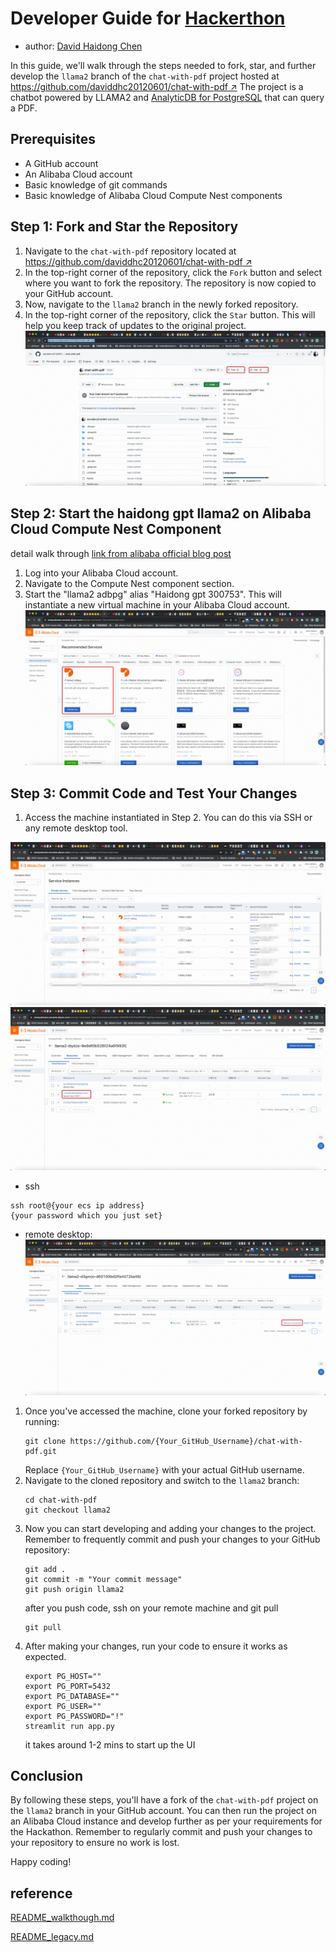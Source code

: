 # Developer Guide for [Hackerthon](https://resource.alibabacloud.com/event/detail?id=6854)

* author: [David Haidong Chen](https://www.linkedin.com/in/davidhaidongchen/)

In this guide, we'll walk through the steps needed to fork, star, and further develop the `llama2` branch of the `chat-with-pdf` project hosted at [https://github.com/daviddhc20120601/chat-with-pdf ↗](https://github.com/daviddhc20120601/chat-with-pdf) The project is a chatbot powered by LLAMA2 and [AnalyticDB for PostgreSQL](https://www.alibabacloud.com/product/hybriddb-postgresql) that can query a PDF.

## Prerequisites

- A GitHub account
- An Alibaba Cloud account
- Basic knowledge of git commands
- Basic knowledge of Alibaba Cloud Compute Nest components

## Step 1: Fork and Star the Repository

1. Navigate to the `chat-with-pdf` repository located at [https://github.com/daviddhc20120601/chat-with-pdf ↗](https://github.com/daviddhc20120601/chat-with-pdf)
1. In the top-right corner of the repository, click the `Fork` button and select where you want to fork the repository. The repository is now copied to your GitHub account.
1. Now, navigate to the `llama2` branch in the newly forked repository.
1. In the top-right corner of the repository, click the `Star` button. This will help you keep track of updates to the original project.
![img.png](img.png)
## Step 2: Start the haidong gpt llama2 on Alibaba Cloud Compute Nest Component

detail walk through [link from alibaba official blog post](https://www.alibabacloud.com/blog/600282)

1. Log into your Alibaba Cloud account.
1. Navigate to the Compute Nest component section.
1. Start the "llama2 adbpg" alias "Haidong gpt 300753". This will instantiate a new virtual machine in your Alibaba Cloud account.
![img_1.png](img_1.png)
## Step 3: Commit Code and Test Your Changes

1. Access the machine instantiated in Step 2. You can do this via SSH or any remote desktop tool.


![img_2.png](img_2.png)
![img_3.png](img_3.png)
* ssh
```
ssh root@{your ecs ip address}
{your password which you just set}
```
* remote desktop:
![img_4.png](img_4.png)
1. Once you've accessed the machine, clone your forked repository by running:
   ```
   git clone https://github.com/{Your_GitHub_Username}/chat-with-pdf.git
   ```
   Replace `{Your_GitHub_Username}` with your actual GitHub username.
1. Navigate to the cloned repository and switch to the `llama2` branch:
   ```
   cd chat-with-pdf
   git checkout llama2
   ```
1. Now you can start developing and adding your changes to the project. Remember to frequently commit and push your changes to your GitHub repository:
   ```
   git add .
   git commit -m "Your commit message"
   git push origin llama2
   ```
   after you push code, ssh on your remote machine and git pull
   ```
   git pull
   ```
1. After making your changes, run your code to ensure it works as expected.
   ```
   export PG_HOST=""
   export PG_PORT=5432
   export PG_DATABASE=""
   export PG_USER=""
   export PG_PASSWORD="!"
   streamlit run app.py
   ```
   it takes around 1-2 mins to start up the UI
## Conclusion

By following these steps, you'll have a fork of the `chat-with-pdf` project on the `llama2` branch in your GitHub account. You can then run the project on an Alibaba Cloud instance and develop further as per your requirements for the Hackathon. Remember to regularly commit and push your changes to your repository to ensure no work is lost.

Happy coding!

## reference
[README_walkthough.md](README_walkthough.md)


[README_legacy.md](README_legacy.md)


